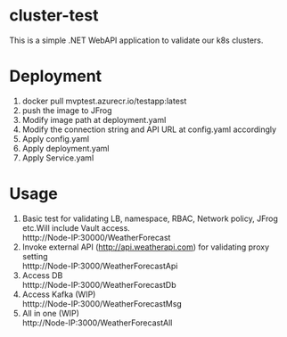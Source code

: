 # cluster-test
This is a simple .NET WebAPI application to validate our k8s clusters.

# Deployment
1. docker pull mvptest.azurecr.io/testapp:latest
2. push the image to JFrog
3. Modify image path at deployment.yaml
4. Modify the connection string and API URL at config.yaml accordingly
5. Apply config.yaml
6. Apply deployment.yaml
7. Apply Service.yaml

# Usage
1. Basic test for validating LB, namespace, RBAC, Network policy, JFrog etc.Will include Vault access.       
  htttp://Node-IP:30000/WeatherForecast
2. Invoke external API (http://api.weatherapi.com) for validating proxy setting   
  htttp://Node-IP:3000/WeatherForecastApi
3. Access DB   
   htttp://Node-IP:3000/WeatherForecastDb
4. Access Kafka (WIP)   
   htttp://Node-IP:3000/WeatherForecastMsg
5. All in one (WIP)        
   http://Node-IP:3000/WeatherForecastAll
